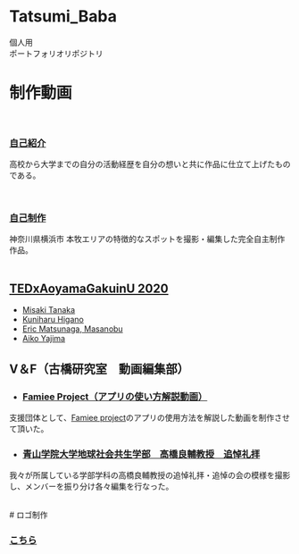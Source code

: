 # Tatsumi_Baba
個人用<br>
ポートフォリオリポジトリ<br>

# 制作動画
<br>

### [自己紹介](https://youtu.be/z9N6wlzrSOw)

高校から大学までの自分の活動経歴を自分の想いと共に作品に仕立て上げたものである。

<br>

### [自己制作](https://www.youtube.com/channel/UClepH0Jk5KxKao9eXQDITgQ/videos)

神奈川県横浜市 本牧エリアの特徴的なスポットを撮影・編集した完全自主制作作品。
<br>
<br>

## [TEDxAoyamaGakuinU 2020](https://www.facebook.com/tedxaogaku17/?ref=page_internal)
* [Misaki Tanaka](https://youtu.be/onmHfd894to)
* [Kuniharu Higano](https://youtu.be/5NQW41waTwY)
* [Eric Matsunaga, Masanobu](https://youtu.be/82lu2hdC88s)
* [Aiko Yajima](https://youtu.be/RNcdCjSrhN8)


## V＆F（古橋研究室　動画編集部）

* ### [Famiee Project（アプリの使い方解説動画）](https://youtube.com/playlist?list=PLD4_n-P_8EEd3Lf5Ncs3Ia_sylAfF3ljZ)
支援団体として、[Famiee project](https://www.famiee.com/top/)のアプリの使用方法を解説した動画を制作させて頂いた。


* ### [青山学院大学地球社会共生学部　高橋良輔教授　追悼礼拝](https://youtu.be/SuKt5RLlFiA)
我々が所属している学部学科の高橋良輔教授の追悼礼拝・追悼の会の模様を撮影し、メンバーを振り分け各々編集を行なった。


<br>
# ロゴ制作
<br>

### [こちら](https://github.com/Babby168/Babby168/tree/main/logo)
